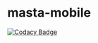 # masta-mobile

[![Codacy Badge](https://api.codacy.com/project/badge/Grade/bcd62a98e4524979a3dc1da7fc3f956c)](https://app.codacy.com/gh/BuildForSDGCohort2/masta-mobile?utm_source=github.com&utm_medium=referral&utm_content=BuildForSDGCohort2/masta-mobile&utm_campaign=Badge_Grade_Settings)